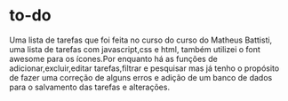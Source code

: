 # to-do

Uma lista de tarefas que foi feita no curso do curso do Matheus Battisti, uma lista de tarefas com javascript,css e html, também utilizei o font awesome para os ícones.Por enquanto há as funções de adicionar,excluir,editar tarefas,filtrar e pesquisar mas já tenho o propósito de fazer uma correção de alguns erros e adição de um banco de dados para o salvamento das tarefas e alterações.
